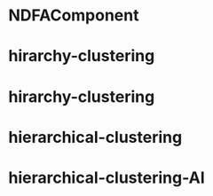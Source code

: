 # NDFAComponent
# hirarchy-clustering
# hirarchy-clustering
# hierarchical-clustering
# hierarchical-clustering-AI
